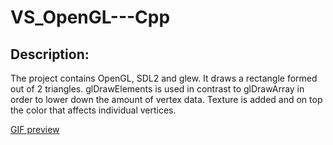 # VS_OpenGL---Cpp
## Description:
The project contains OpenGL, SDL2 and glew.
It draws a rectangle formed out of 2 triangles.
glDrawElements is used in contrast to glDrawArray in order to lower down the amount of vertex data.
Texture is added and on top the color that affects individual vertices.

[GIF preview](https://i.imgur.com/tT5CQyv.gif)
